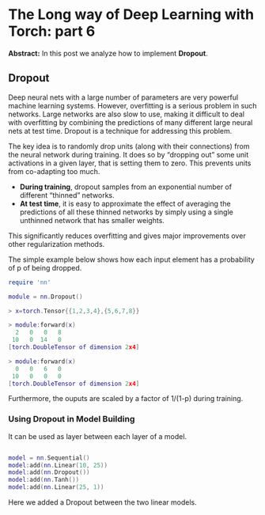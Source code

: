The Long way of Deep Learning with Torch: part 6
============
**Abstract:** In this post we analyze how to implement **Dropout**.

## Dropout
Deep neural nets with a large number of parameters are very powerful machine learning systems. However, overfitting is a serious problem in such networks. Large networks are also slow to use, making it difficult to deal with overfitting by combining the predictions of many different large neural nets at
test time. Dropout is a technique for addressing this problem.

The key idea is to randomly drop units (along with their connections) from the neural network during training. It does so by “dropping out” some unit activations in a given layer, that is setting them to zero. This prevents units from co-adapting too much. 

- **During training**, dropout samples from an exponential number of different “thinned” networks. 
- **At test time**, it is easy to approximate the effect of averaging the predictions of all these thinned networks by simply using a single unthinned network that has smaller weights. 

This significantly reduces overfitting and gives major improvements over other regularization methods.

The simple example below shows how each input element has a probability of p of being dropped.

```lua
require 'nn'

module = nn.Dropout()

> x=torch.Tensor{{1,2,3,4},{5,6,7,8}}

> module:forward(x)
  2   0   0   8
 10   0  14   0
[torch.DoubleTensor of dimension 2x4]

> module:forward(x)
  0   0   6   0
 10   0   0   0
[torch.DoubleTensor of dimension 2x4]

```

Furthermore, the ouputs are scaled by a factor of 1/(1-p) during training.

### Using Dropout in Model Building

It can be used as layer between each layer of a model.

```lua

model = nn.Sequential()
model:add(nn.Linear(10, 25))
model:add(nn.Dropout())
model:add(nn.Tanh()) 
model:add(nn.Linear(25, 1))
```

Here we added a Dropout between the two linear models.